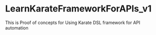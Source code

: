 # LearnKarateFrameworkForAPIs_v1
This is Proof of concepts for Using Karate DSL framework for API automation
